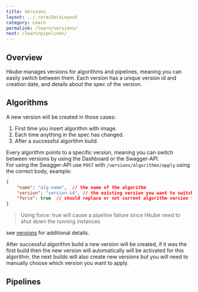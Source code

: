```yaml
---
title: Versions
layout: ../_core/DocsLayout
category: Learn
permalink: /learn/versions/
next: /learn/pipelines/
---
```


## Overview
Hkube manages versions for algorithms and pipelines, meaning you can easily switch between them.
Each version has a unique version id and creation date, and details about the spec of the version.

## Algorithms
A new version will be created in those cases:  
1) First time you insert algorithm with image.  
2) Each time anything in the spec has changed.  
3) After a successful algorithm build.   

Every algorithm points to a specific version, meaning you can switch between versions by using the Dashboard or the Swagger-API.  
For using the Swagger-API use `POST` with `/versions/algorithms/apply` using the correct body, example:  
```json
{
    "name": "alg-name",  // the name of the algorithm
    "version": "version-id", // the existing version you want to switch to
    "force": true  // should replace or not current algorithm version for running algorithm instances
}
```
> Using force: true will cause a pipeline failure since Hkube need to shut down the running instances

see [versions](/spec/#tag/Algorithm-Versions) for additional details.

After successful algorithm build a new version will be created, if it was the first build then the new version will automatically will be activated for this algorithm. the next builds will also create new versions but you will need to manually choose which version you want to apply.

## Pipelines
